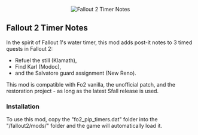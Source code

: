 <p align="center"><img src="fo2_pip_timers.png" alt="Fallout 2 Timer Notes"/></p>

Fallout 2 Timer Notes
------------------

In the spirit of Fallout 1's water timer, this mod adds post-it notes to 3 timed quests in Fallout 2:
- Refuel the still (Klamath),
- Find Karl (Modoc),
- and the Salvatore guard assignment (New Reno).

This mod is compatible with Fo2 vanilla, the unofficial patch, and the restoration project - as long as the latest Sfall release is used. 

### Installation
To use this mod, copy the "fo2_pip_timers.dat" folder into the "/fallout2/mods/" folder and the game will automatically load it.
